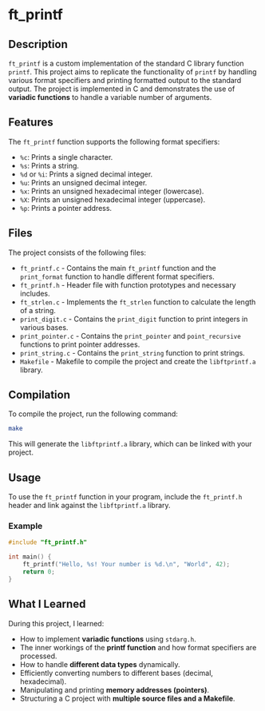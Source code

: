 # ft_printf

## Description

`ft_printf` is a custom implementation of the standard C library function `printf`. This project aims to replicate the functionality of `printf` by handling various format specifiers and printing formatted output to the standard output. The project is implemented in C and demonstrates the use of __variadic functions__ to handle a variable number of arguments.

## Features

The `ft_printf` function supports the following format specifiers:

- `%c`: Prints a single character.
- `%s`: Prints a string.
- `%d` or `%i`: Prints a signed decimal integer.
- `%u`: Prints an unsigned decimal integer.
- `%x`: Prints an unsigned hexadecimal integer (lowercase).
- `%X`: Prints an unsigned hexadecimal integer (uppercase).
- `%p`: Prints a pointer address.

## Files

The project consists of the following files:

- `ft_printf.c` - Contains the main `ft_printf` function and the `print_format` function to handle different format specifiers.
- `ft_printf.h` - Header file with function prototypes and necessary includes.
- `ft_strlen.c` - Implements the `ft_strlen` function to calculate the length of a string.
- `print_digit.c` - Contains the `print_digit` function to print integers in various bases.
- `print_pointer.c` - Contains the `print_pointer` and `point_recursive` functions to print pointer addresses.
- `print_string.c` - Contains the `print_string` function to print strings.
- `Makefile` - Makefile to compile the project and create the `libftprintf.a` library.

## Compilation

To compile the project, run the following command:

```sh
make
```

This will generate the `libftprintf.a` library, which can be linked with your project.

## Usage

To use the `ft_printf` function in your program, include the `ft_printf.h` header and link against the `libftprintf.a` library.

### Example

```c
#include "ft_printf.h"

int main() {
    ft_printf("Hello, %s! Your number is %d.\n", "World", 42);
    return 0;
}
```

## What I Learned

During this project, I learned:

- How to implement **variadic functions** using `stdarg.h`.
- The inner workings of the **printf function** and how format specifiers are processed.
- How to handle **different data types** dynamically.
- Efficiently converting numbers to different bases (decimal, hexadecimal).
- Manipulating and printing **memory addresses (pointers)**.
- Structuring a C project with **multiple source files and a Makefile**.


